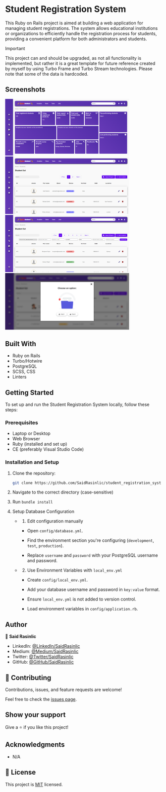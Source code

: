 # Student Registration System

This Ruby on Rails project is aimed at building a web application for managing student registrations. The system allows educational institutions or organizations to efficiently handle the registration process for students, providing a convenient platform for both administrators and students.

> [!IMPORTANT] 
> This project can and should be upgraded, as not all functionality is implemented, but rather it is a great template for future reference created by myself by using Turbo Frame and Turbo Stream technologies. Please note that some of the data is hardcoded.

## Screenshots
<!-- ![Desktop Snapshot](./app/assets/images/Turbo-Dashboard.png) -->
<p float="left">
  <img src="./app/assets/images/Turbo-Analytics.png" width="400" />
  <img src="./app/assets/images/Turbo-Dashboard.png" width="400" />
  <img src="./app/assets/images/Turbo-Create.png" width="400" /> 
  <img src="./app/assets/images/Turbo-Modal.png" width="400" />
</p>

## Built With

- Ruby on Rails
- Turbo/Hotwire
- PostgreSQL
- SCSS, CSS
- Linters

## Getting Started

To set up and run the Student Registration System locally, follow these steps:

### Prerequisites

- Laptop or Desktop
- Web Browser
- Ruby (installed and set up)
- CE (preferably Visual Studio Code)

### Installation and Setup

1. Clone the repository:
   ```bash
   git clone https://github.com/SaidRasinlic/student_registration_system
   ```
2. Navigate to the correct directory (case-sensitive)

3. Run `bundle install`

4. Setup Database Configuration 

   - 1. Edit configuration manually

      - Open `config/database.yml`.

      - Find the environment section you're configuring (`development`, `test`, `production`).

      - Replace `username` and `password` with your PostgreSQL username and password.

   - 2. Use Environment Variables with `local_env.yml`

      - Create `config/local_env.yml`.

      - Add your database username and password in `key:value` format.

      - Ensure `local_env.yml` is not added to version control.

      - Load environment variables in `config/application.rb`.

## Author

👤 **Said Rasinlic**

- LinkedIn: [@LinkedIn/SaidRasinlic](https://www.linkedin.com/in/SaidRasinlic)
- Medium: [@Medium/SaidRasinlic](https://medium.com/@SaidRasinlic)
- Twitter: [@Twitter/SaidRasinlic](https://twitter.com/SaidRasinlic)
- GitHub: [@GitHub/SaidRasinlic](https://github.com/SaidRasinlic)


## 🤝 Contributing

Contributions, issues, and feature requests are welcome!

Feel free to check the [issues page](../../issues/).

## Show your support

Give a ⭐️ if you like this project!

## Acknowledgments

- N/A

## 📝 License

This project is [MIT](LICENSE) licensed.

